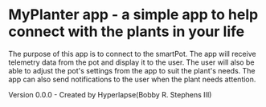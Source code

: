 # MyPlanter app - a simple app to help connect with the plants in your life
The purpose of this app is to connect to the smartPot. The app will receive telemetry data from the pot and display it to the user. The user will also be able to adjust the pot's settings from the app to suit the plant's needs. The app can also send notifications to the user when the plant needs attention.

Version 0.0.0 - Created by Hyperlapse(Bobby R. Stephens III)
